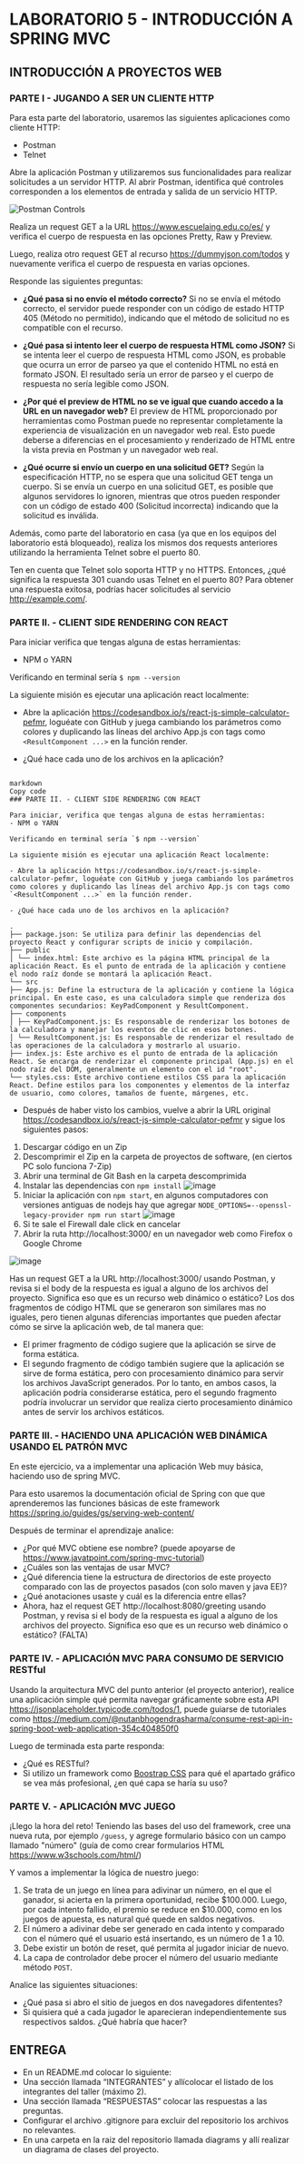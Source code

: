 # LABORATORIO 5 - INTRODUCCIÓN A SPRING MVC

## INTRODUCCIÓN A PROYECTOS WEB

### PARTE I - JUGANDO A SER UN CLIENTE HTTP

Para esta parte del laboratorio, usaremos las siguientes aplicaciones como cliente HTTP:
- Postman
- Telnet

Abre la aplicación Postman y utilizaremos sus funcionalidades para realizar solicitudes a un servidor HTTP. Al abrir Postman, identifica qué controles corresponden a los elementos de entrada y salida de un servicio HTTP.

![Postman Controls](https://github.com/PDSW-ECI/labs/assets/4140058/49acba5d-2f26-4515-96e9-af7aa50f89d4)

Realiza un request GET a la URL https://www.escuelaing.edu.co/es/ y verifica el cuerpo de respuesta en las opciones Pretty, Raw y Preview.

Luego, realiza otro request GET al recurso https://dummyjson.com/todos y nuevamente verifica el cuerpo de respuesta en varias opciones.

Responde las siguientes preguntas:
- **¿Qué pasa si no envío el método correcto?**
  Si no se envía el método correcto, el servidor puede responder con un código de estado HTTP 405 (Método no permitido), indicando que el método de solicitud no es compatible con el recurso.

- **¿Qué pasa si intento leer el cuerpo de respuesta HTML como JSON?**
  Si se intenta leer el cuerpo de respuesta HTML como JSON, es probable que ocurra un error de parseo ya que el contenido HTML no está en formato JSON. El resultado sería un error de parseo y el cuerpo de respuesta no sería legible como JSON.

- **¿Por qué el preview de HTML no se ve igual que cuando accedo a la URL en un navegador web?**
  El preview de HTML proporcionado por herramientas como Postman puede no representar completamente la experiencia de visualización en un navegador web real. Esto puede deberse a diferencias en el procesamiento y renderizado de HTML entre la vista previa en Postman y un navegador web real.

- **¿Qué ocurre si envío un cuerpo en una solicitud GET?**
  Según la especificación HTTP, no se espera que una solicitud GET tenga un cuerpo. Si se envía un cuerpo en una solicitud GET, es posible que algunos servidores lo ignoren, mientras que otros pueden responder con un código de estado 400 (Solicitud incorrecta) indicando que la solicitud es inválida.

Además, como parte del laboratorio en casa (ya que en los equipos del laboratorio está bloqueado), realiza los mismos dos requests anteriores utilizando la herramienta Telnet sobre el puerto 80.

Ten en cuenta que Telnet solo soporta HTTP y no HTTPS. Entonces, ¿qué significa la respuesta 301 cuando usas Telnet en el puerto 80? Para obtener una respuesta exitosa, podrías hacer solicitudes al servicio http://example.com/.

### PARTE II. - CLIENT SIDE RENDERING CON REACT
Para iniciar verifica que tengas alguna de estas herramientas:
- NPM o YARN

Verificando en terminal sería `$ npm --version`

La siguiente misión es ejecutar una aplicación react localmente:
- Abre la aplicación https://codesandbox.io/s/react-js-simple-calculator-pefmr, loguéate con GitHub y juega cambiando los parámetros como colores y duplicando las líneas del archivo App.js con tags como `<ResultComponent ...>` en la función render.

- ¿Qué hace cada uno de los archivos en la aplicación?
```

markdown
Copy code
### PARTE II. - CLIENT SIDE RENDERING CON REACT

Para iniciar, verifica que tengas alguna de estas herramientas:
- NPM o YARN

Verificando en terminal sería `$ npm --version`

La siguiente misión es ejecutar una aplicación React localmente:

- Abre la aplicación https://codesandbox.io/s/react-js-simple-calculator-pefmr, loguéate con GitHub y juega cambiando los parámetros como colores y duplicando las líneas del archivo App.js con tags como `<ResultComponent ...>` en la función render.

- ¿Qué hace cada uno de los archivos en la aplicación?

.
├── package.json: Se utiliza para definir las dependencias del proyecto React y configurar scripts de inicio y compilación.
├── public
│ └── index.html: Este archivo es la página HTML principal de la aplicación React. Es el punto de entrada de la aplicación y contiene el nodo raíz donde se montará la aplicación React.
└── src
├── App.js: Define la estructura de la aplicación y contiene la lógica principal. En este caso, es una calculadora simple que renderiza dos componentes secundarios: KeyPadComponent y ResultComponent.
├── components
│ ├── KeyPadComponent.js: Es responsable de renderizar los botones de la calculadora y manejar los eventos de clic en esos botones.
│ └── ResultComponent.js: Es responsable de renderizar el resultado de las operaciones de la calculadora y mostrarlo al usuario.
├── index.js: Este archivo es el punto de entrada de la aplicación React. Se encarga de renderizar el componente principal (App.js) en el nodo raíz del DOM, generalmente un elemento con el id "root".
└── styles.css: Este archivo contiene estilos CSS para la aplicación React. Define estilos para los componentes y elementos de la interfaz de usuario, como colores, tamaños de fuente, márgenes, etc.
```

- Después de haber visto los cambios, vuelve a abrir la URL original https://codesandbox.io/s/react-js-simple-calculator-pefmr y sigue los siguientes pasos:
1) Descargar código en un Zip
2) Descomprimir el Zip en la carpeta de proyectos de software, (en ciertos PC solo funciona 7-Zip)
3) Abrir una terminal de Git Bash en la carpeta descomprimida
5) Instalar las dependencias con `npm install`
   ![image](https://github.com/jhonSsosa/cvds_lab5/assets/112003191/5823af4a-afe9-40a3-9569-d44bd141832f)
7) Iniciar la aplicación con `npm start`, en algunos computadores con versiones antiguas de nodejs hay que agregar `NODE_OPTIONS=--openssl-legacy-provider npm run start`
   ![image](https://github.com/jhonSsosa/cvds_lab5/assets/112003191/b4f5f332-6813-4415-9693-40208c95dac3)
9) Si te sale el Firewall dale click en cancelar
10) Abrir la ruta http://localhost:3000/ en un navegador web como Firefox o Google Chrome

![image](https://github.com/jhonSsosa/cvds_lab5/assets/112003191/fbf45d2f-f0c7-47f7-9ac7-314b2541a5f8)

Has un request GET a la URL http://localhost:3000/ usando Postman, y revisa si el body de la respuesta es igual a alguno de los archivos del proyecto. Significa eso que es un recurso web dinámico o estático?
Los dos fragmentos de código HTML que se generaron son similares mas no iguales, pero tienen algunas diferencias importantes que pueden afectar cómo se sirve la aplicación web, de tal manera que:
- El primer fragmento de código sugiere que la aplicación se sirve de forma estática.
- El segundo fragmento de código también sugiere que la aplicación se sirve de forma estática, pero con procesamiento dinámico para servir los archivos JavaScript generados.
Por lo tanto, en ambos casos, la aplicación podría considerarse estática, pero el segundo fragmento podría involucrar un servidor que realiza cierto procesamiento dinámico antes de servir los archivos estáticos.

### PARTE III. - HACIENDO UNA APLICACIÓN WEB DINÁMICA USANDO EL PATRÓN MVC
En este ejercicio, va a implementar una aplicación Web muy básica, haciendo uso de spring MVC.

Para esto usaremos la documentación oficial de Spring con que que aprenderemos las funciones básicas de este framework https://spring.io/guides/gs/serving-web-content/

Después de terminar el aprendizaje analice:
- ¿Por qué MVC obtiene ese nombre? (puede apoyarse de https://www.javatpoint.com/spring-mvc-tutorial) 
- ¿Cuáles son las ventajas de usar MVC?
- ¿Qué diferencia tiene la estructura de directorios de este proyecto comparado con las de proyectos pasados (con solo maven y java EE)?
- ¿Qué anotaciones usaste y cuál es la diferencia entre ellas?
- Ahora, haz el request GET http://localhost:8080/greeting usando Postman, y revisa si el body de la respuesta es igual a alguno de los archivos del proyecto. Significa eso que es un recurso web dinámico o estático? (FALTA)

### PARTE IV. - APLICACIÓN MVC PARA CONSUMO DE SERVICIO RESTful
Usando la arquitectura MVC del punto anterior (el proyecto anterior), realice una aplicación simple qué permita navegar gráficamente sobre esta API
https://jsonplaceholder.typicode.com/todos/1, puede guiarse de tutoriales como https://medium.com/@nutanbhogendrasharma/consume-rest-api-in-spring-boot-web-application-354c404850f0

Luego de terminada esta parte responda:
- ¿Qué es RESTful?
- Si utilizo un framework como [Boostrap CSS](https://getbootstrap.com/) para qué el apartado gráfico se vea más profesional, ¿en qué capa se haría su uso?

### PARTE V. - APLICACIÓN MVC JUEGO
¡Llego la hora del reto! Teniendo las bases del uso del framework, cree una nueva ruta, por ejemplo `/guess`, y agrege formulario básico con un campo llamado "número" (guía de como crear formularios HTML https://www.w3schools.com/html/)

Y vamos a implementar la lógica de nuestro juego:
1. Se trata de un juego en línea para adivinar un número, en el que el ganador, si acierta en la primera oportunidad, recibe $100.000. Luego, por cada intento fallido, el premio
se reduce en $10.000, como en los juegos de apuesta, es natural qué quede en saldos negativos.
2. El número a adivinar debe ser generado en cada intento y comparado con el número qué el usuario está insertando, es un número de 1 a 10.
3. Debe existir un botón de reset, qué permita al jugador iniciar de nuevo.
4. La capa de controlador debe procer el número del usuario mediante método `POST`.

Analice las siguientes situaciones:
- ¿Qué pasa si abro el sitio de juegos en dos navegadores difententes?
- Si quisiera qué a cada jugador le aparecieran independientemente sus respectivos saldos. ¿Qué habría que hacer?

## ENTREGA
- En un README.md colocar lo siguiente:
- Una sección llamada “INTEGRANTES” y allícolocar el listado de los integrantes del taller (máximo 2).
- Una sección llamada “RESPUESTAS” colocar las respuestas a las preguntas.
- Configurar el archivo .gitignore para excluir del repositorio los archivos no relevantes.
- En una carpeta en la raiz del repositorio llamada diagrams y allí realizar un diagrama de clases del proyecto.
